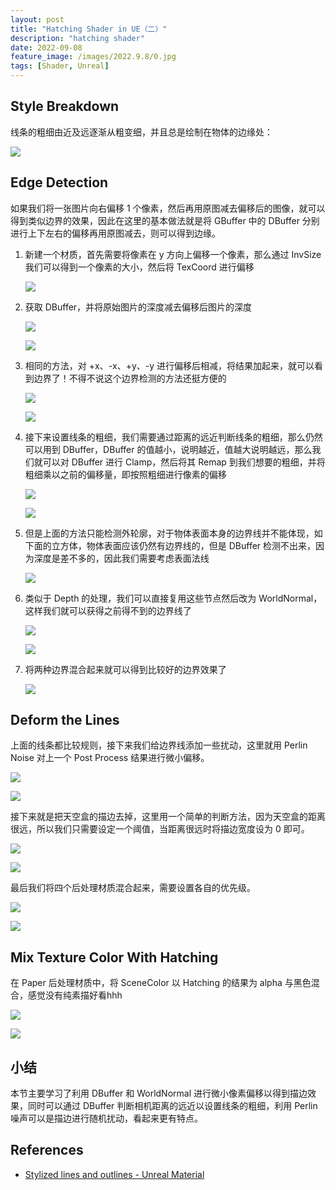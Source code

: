 ```yaml
---
layout: post
title: "Hatching Shader in UE（二）"
description: "hatching shader"
date: 2022-09-08
feature_image: /images/2022.9.8/0.jpg
tags: [Shader, Unreal]
---
```


<!--more-->

## Style Breakdown

线条的粗细由近及远逐渐从粗变细，并且总是绘制在物体的边缘处：

![](../images/2022.9.8/0.png)

## Edge Detection

如果我们将一张图片向右偏移 1 个像素，然后再用原图减去偏移后的图像，就可以得到类似边界的效果，因此在这里的基本做法就是将 GBuffer 中的 DBuffer 分别进行上下左右的偏移再用原图减去，则可以得到边缘。

1. 新建一个材质，首先需要将像素在 y 方向上偏移一个像素，那么通过 InvSize 我们可以得到一个像素的大小，然后将 TexCoord 进行偏移

    ![](../images/2022.9.8/1.png)

2. 获取 DBuffer，并将原始图片的深度减去偏移后图片的深度

    ![](../images/2022.9.8/2.png)
    
    ![](../images/2022.9.8/3.png)

3. 相同的方法，对 +x、-x、+y、-y 进行偏移后相减，将结果加起来，就可以看到边界了！不得不说这个边界检测的方法还挺方便的

    ![](../images/2022.9.8/4.png)
    
    ![](../images/2022.9.8/5.png)
    
4. 接下来设置线条的粗细，我们需要通过距离的远近判断线条的粗细，那么仍然可以用到 DBuffer，DBuffer 的值越小，说明越近，值越大说明越远，那么我们就可以对 DBuffer 进行 Clamp，然后将其 Remap 到我们想要的粗细，并将粗细乘以之前的偏移量，即按照粗细进行像素的偏移

    ![](../images/2022.9.8/6.png)

    ![](../images/2022.9.8/7.png)

5. 但是上面的方法只能检测外轮廓，对于物体表面本身的边界线并不能体现，如下面的立方体，物体表面应该仍然有边界线的，但是 DBuffer 检测不出来，因为深度是差不多的，因此我们需要考虑表面法线

    ![](../images/2022.9.8/8.png)

6. 类似于 Depth 的处理，我们可以直接复用这些节点然后改为 WorldNormal，这样我们就可以获得之前得不到的边界线了

    ![](../images/2022.9.8/9.png)
    
    ![](../images/2022.9.8/10.png)

7. 将两种边界混合起来就可以得到比较好的边界效果了

    ![](../images/2022.9.8/11.png)
    
## Deform the Lines

上面的线条都比较规则，接下来我们给边界线添加一些扰动，这里就用 Perlin Noise 对上一个 Post Process 结果进行微小偏移。

![](../images/2022.9.8/12.png)

![](../images/2022.9.8/13.png)

接下来就是把天空盒的描边去掉，这里用一个简单的判断方法，因为天空盒的距离很远，所以我们只需要设定一个阈值，当距离很远时将描边宽度设为 0 即可。

![](../images/2022.9.8/14.png)

![](../images/2022.9.8/15.png)

最后我们将四个后处理材质混合起来，需要设置各自的优先级。

![](../images/2022.9.8/0.jpg)

![](../images/2022.9.8/1.jpg)

## Mix Texture Color With Hatching

在 Paper 后处理材质中，将 SceneColor 以 Hatching 的结果为 alpha 与黑色混合，感觉没有纯素描好看hhh

![](../images/2022.9.8/16.png)

![](../images/2022.9.8/2.jpg)


## 小结

本节主要学习了利用 DBuffer 和 WorldNormal 进行微小像素偏移以得到描边效果，同时可以通过 DBuffer 判断相机距离的远近以设置线条的粗细，利用 Perlin 噪声可以是描边进行随机扰动，看起来更有特点。

## References

- [Stylized lines and outlines - Unreal Material](https://www.youtube.com/watch?v=pJ42ylVyDpc)